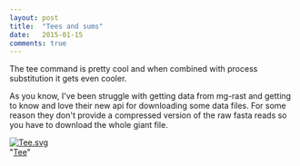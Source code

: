 ```yaml
---
layout: post
title:  "Tees and sums"
date:   2015-01-15
comments: true
---
```


The tee command is pretty cool and when combined with process substitution it gets even cooler.

As you know, I've been struggle with getting data from mg-rast and getting to know and love their new api for downloading some data files. For some reason they don't provide a compressed version of the raw fasta reads so you have to download the whole giant file. 

<p><a href="https://commons.wikimedia.org/wiki/File:Tee.svg#mediaviewer/File:Tee.svg"><img src="https://upload.wikimedia.org/wikipedia/commons/thumb/2/24/Tee.svg/1200px-Tee.svg.png" alt="Tee.svg"></a><br>"<a href="https://commons.wikimedia.org/wiki/File:Tee.svg#mediaviewer/File:Tee.svg">Tee</a>"
